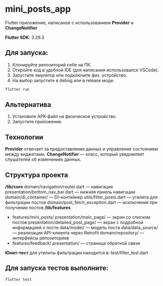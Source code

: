 # mini_posts_app
Flutter приложение, написаное с использованием **Provider** и **ChangeNotifier**

**Flutter SDK**: 3.29.3

## Для запуска:
1. Клонируйте репозиторий себе на ПК.
2. Откройте код в удобной IDE (для написания использовался VSCode).
3. Запустите эмулятор или подключите физ. устройство.
4. На выбор запустите в debug или в release моде:

```bash
flutter run
```

## Альтернатива
1. Установите APK-файл на физическое устройство.
2. Запустите приложение.

## Технологии
**Provider** отвечает за предоставление данных и управление состоянием между виджетами.
**ChangeNotifier** — класс, который уведомляет слушателей об изменениях данных.

## Структура проекта
**/lib/core**
domain/navigation/router.dart — навигация
presentation/bottom_nav_bar.dart — нижняя панель навигации
domain/di_container/ — DI-контейнер
utils/filter_posts.dart — утилита для фильтрации постов
domain/post_fetch_exception.dart — исключения при получении постов
**/lib/features**
- features/mini_posts/
presentation/main_page/ — экран со списком постов
presentation/detailed_post_page/ — экран с подробной информацией о посте
data/model/ — модель поста
data/data_source/ — реализация API-клиента через Retrofit
domain/repository/ — интерфейсы репозиториев
- features/feedback/
presentation/ — страница обратной связи

**Юнит-тест** для утилиты фильтрации находится в:
test/filter_test.dart

## Для запуска тестов выполните: 
```bash
flutter test
```